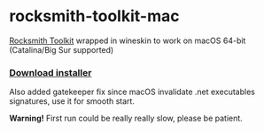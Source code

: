 # rocksmith-toolkit-mac
[Rocksmith Toolkit](https://www.rscustom.net) wrapped in wineskin to work on macOS 64-bit (Catalina/Big Sur supported)

### [Download installer](https://github.com/helioxigen/rocksmith-toolkit-mac/raw/master/RocksmithTool.dmg)

Also added gatekeeper fix since macOS invalidate .net executables signatures, use it for smooth start.

**Warning!** First run could be really really slow, please be patient.
